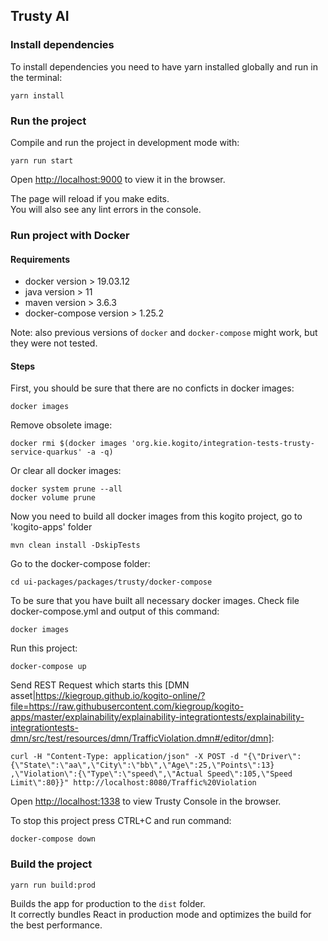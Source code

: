 ## Trusty AI 

### Install dependencies

To install dependencies you need to have yarn installed globally and run in the terminal:
```
yarn install
```

### Run the project

Compile and run the project in development mode with:
```
yarn run start
```

Open [http://localhost:9000](http://localhost:9000) to view it in the browser.

The page will reload if you make edits.<br />
You will also see any lint errors in the console.

### Run project with Docker

#### Requirements

- docker version > 19.03.12
- java version > 11
- maven version > 3.6.3
- docker-compose version > 1.25.2

Note: also previous versions of `docker` and `docker-compose` might work, but they were not tested. 

#### Steps
First, you should be sure that there are no conficts in docker images:
```
docker images
```

Remove obsolete image:
```
docker rmi $(docker images 'org.kie.kogito/integration-tests-trusty-service-quarkus' -a -q)
```

Or clear all docker images:
```
docker system prune --all
docker volume prune
```

Now you need to build all docker images from this kogito project, go to 'kogito-apps' folder
```
mvn clean install -DskipTests
```

Go to the docker-compose folder:
```
cd ui-packages/packages/trusty/docker-compose
```

To be sure that you have built all necessary docker images. Check file docker-compose.yml and output of this command:
```
docker images
```

Run this project:
```
docker-compose up
```

Send REST Request which starts this [DMN asset|https://kiegroup.github.io/kogito-online/?file=https://raw.githubusercontent.com/kiegroup/kogito-apps/master/explainability/explainability-integrationtests/explainability-integrationtests-dmn/src/test/resources/dmn/TrafficViolation.dmn#/editor/dmn]:
```
curl -H "Content-Type: application/json" -X POST -d "{\"Driver\":
{\"State\":\"aa\",\"City\":\"bb\",\"Age\":25,\"Points\":13}
,\"Violation\":{\"Type\":\"speed\",\"Actual Speed\":105,\"Speed Limit\":80}}" http://localhost:8080/Traffic%20Violation
```


Open [http://localhost:1338](http://localhost:1338) to view Trusty Console in the browser.


To stop this project press CTRL+C and run command:
```
docker-compose down
```

### Build the project
```
yarn run build:prod
```
Builds the app for production to the `dist` folder.<br />
It correctly bundles React in production mode and optimizes the build for the best performance.


